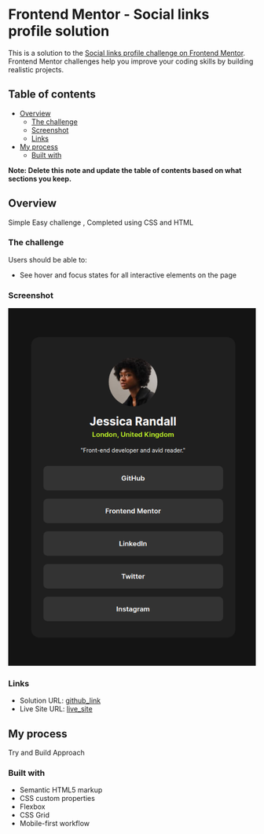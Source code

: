 # Frontend Mentor - Social links profile solution

This is a solution to the [Social links profile challenge on Frontend Mentor](https://www.frontendmentor.io/challenges/social-links-profile-UG32l9m6dQ). Frontend Mentor challenges help you improve your coding skills by building realistic projects. 

## Table of contents

- [Overview](#overview)
  - [The challenge](#the-challenge)
  - [Screenshot](#screenshot)
  - [Links](#links)
- [My process](#my-process)
  - [Built with](#built-with)
 

**Note: Delete this note and update the table of contents based on what sections you keep.**

## Overview
Simple Easy challenge , Completed using CSS and HTML

### The challenge

Users should be able to:

- See hover and focus states for all interactive elements on the page

### Screenshot

![Screenshot](./screenshot.png)

### Links

- Solution URL: [github_link](https://github.com/vb8146649/social-links-profile-main)
- Live Site URL: [live_site](https://vb8146649.github.io/social-links-profile-main/)

## My process
Try and Build Approach

### Built with

- Semantic HTML5 markup
- CSS custom properties
- Flexbox
- CSS Grid
- Mobile-first workflow

